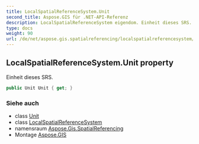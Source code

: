 ```yaml
---
title: LocalSpatialReferenceSystem.Unit
second_title: Aspose.GIS für .NET-API-Referenz
description: LocalSpatialReferenceSystem eigendom. Einheit dieses SRS.
type: docs
weight: 90
url: /de/net/aspose.gis.spatialreferencing/localspatialreferencesystem/unit/
---
```

## LocalSpatialReferenceSystem.Unit property

Einheit dieses SRS.

```csharp
public Unit Unit { get; }
```

### Siehe auch

* class [Unit](../../unit/)
* class [LocalSpatialReferenceSystem](../)
* namensraum [Aspose.Gis.SpatialReferencing](../../localspatialreferencesystem/)
* Montage [Aspose.GIS](../../../)


